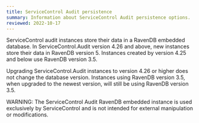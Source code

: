 ```yaml
---
title: ServiceControl Audit persistence
summary: Information about ServiceControl Audit persistence options.
reviewed: 2022-10-17
---
```


ServiceControl audit instances store their data in a RavenDB embedded database. In ServiceControl.Audit version 4.26 and above, new instances store their data in RavenDB version 5. Instances created by version 4.25 and below use RavenDB version 3.5.

Upgrading ServiceControl.Audit instances to version 4.26 or higher does not change the database version. Instances using RavenDB version 3.5, when upgraded to the newest version, will still be using RavenDB version 3.5.

WARNING: The ServiceControl Audit RavenDB embedded instance is used exclusively by ServiceControl and is not intended for external manipulation or modifications.